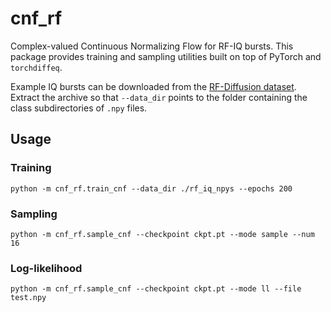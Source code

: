 # cnf_rf

Complex-valued Continuous Normalizing Flow for RF-IQ bursts. This package
provides training and sampling utilities built on top of PyTorch and
`torchdiffeq`.

Example IQ bursts can be downloaded from the
[RF-Diffusion dataset](https://github.com/mobicom24/RF-Diffusion/releases/download/dataset_model/dataset.zip).
Extract the archive so that `--data_dir` points to the folder containing the
class subdirectories of `.npy` files.

## Usage

### Training
```
python -m cnf_rf.train_cnf --data_dir ./rf_iq_npys --epochs 200
```

### Sampling
```
python -m cnf_rf.sample_cnf --checkpoint ckpt.pt --mode sample --num 16
```

### Log-likelihood
```
python -m cnf_rf.sample_cnf --checkpoint ckpt.pt --mode ll --file test.npy
```
